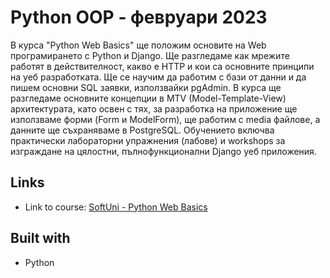 # Python OOP - февруари 2023

В курса "Python Web Basics" ще положим основите на Web програмирането с Python и Django. Ще разгледаме как мрежите работят в действителност, какво е HTTP и кои са основните принципи на уеб разработката. Ще се научим да работим с бази от данни и да пишем основни SQL заявки, използвайки pgAdmin. В курса ще разгледаме основните концепции в MTV (Model-Template-View) архитектурата, като освен с тях, за разработка на приложение ще използваме форми (Form и ModelForm), ще работим с media файлове, а данните ще съхраняваме в PostgreSQL. Обучението включва практически лабораторни упражнения (лабове) и workshops за изграждане на цялостни, пълнофункционални Django уеб приложения.

## Links

- Link to course: [SoftUni - Python Web Basics]

## Built with

- Python

[SoftUni - Python Web Basics]: https://softuni.bg/trainings/3858/python-web-basics-september-2022